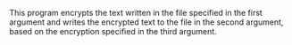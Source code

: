 This program encrypts the text written in the file specified in the first argument and writes the encrypted text to the file in the second argument, based on the encryption specified in the third argument.

